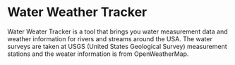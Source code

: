 # Water Weather Tracker
Water Weater Tracker is a tool that brings you water measurement data and weather information for rivers and streams around the USA. The water surveys are taken at USGS (United States Geological Survey) measurement stations and the weater information is from OpenWeatherMap.
